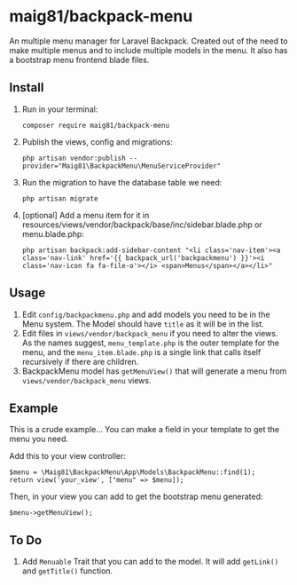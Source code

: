 # maig81/backpack-menu
An multiple menu manager for Laravel Backpack. Created out of the need to make multiple menus and to include multiple models in the menu.
It also has a bootstrap menu frontend blade files. 

## Install
1. Run in your terminal:
    ```
    composer require maig81/backpack-menu
    ``` 
1.  Publish the views, config and migrations:
    ```
    php artisan vendor:publish --provider="Maig81\BackpackMenu\MenuServiceProvider"
    ```
1. Run the migration to have the database table we need:
    ```
    php artisan migrate
    ```
1. [optional] Add a menu item for it in resources/views/vendor/backpack/base/inc/sidebar.blade.php or menu.blade.php:    
    ```
    php artisan backpack:add-sidebar-content "<li class='nav-item'><a class='nav-link' href='{{ backpack_url('backpackmenu') }}'><i class='nav-icon fa fa-file-o'></i> <span>Menus</span></a></li>"
    ```

## Usage
1. Edit `config/backpackmenu.php` and add models you need to be in the Menu system. The Model should have `title` as it will be in the list. 
1. Edit files in `views/vendor/backpack_menu` if you need to alter the views. As the names suggest, `menu_template.php` is the outer template for the menu, and the `menu_item.blade.php` is a single link that calls itself recursively if there are children.
1. BackpackMenu model has `getMenuView()` that will generate a menu from `views/vendor/backpack_menu` views.

## Example
This is a crude example... You can make a field in your template to get the menu you need.  

Add this to your view controller:
```
$menu = \Maig81\BackpackMenu\App\Models\BackpackMenu::find(1);
return view('your_view', ["menu" => $menu]);
```
Then, in your view you can add to get the bootstrap menu generated:
```
$menu->getMenuView();
```

## To Do
1. Add `Menuable` Trait that you can add to the model. It will add `getLink()` and `getTitle()` function.   